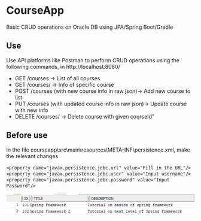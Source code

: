 # CourseApp
Basic CRUD operations on Oracle DB using JPA/Spring Boot/Gradle

## Use
Use API platforms like Postman to perform CRUD operations using the following commands, in http://localhost:8080/
- GET /courses -> List of all courses
- GET /courses/<courseId> -> Info of specific course
- POST /courses (with new course info in raw json)-> Add new course to list
- PUT /courses (with updated course info in raw json)-> Update course with new info
- DELETE /courses/<courseId> -> Delete course with given courseId"

## Before use
In the file courseapp\src\main\resources\META-INF\persistence.xml, make the relevant changes
  ```
  <property name="javax.persistence.jdbc.url" value="Fill in the URL"/>
  <property name="javax.persistence.jdbc.user" value="Input username"/>
  <property name="javax.persistence.jdbc.password" value="Input Password"/>
```
![Table Structure](https://github.com/showman-sharma/courseapp/blob/master/tableStructure.png)
